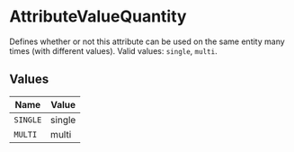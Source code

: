 # AttributeValueQuantity

Defines whether or not this attribute can be used on the same entity many times (with different values). Valid values: `single`, `multi`.


## Values

| Name     | Value    |
| -------- | -------- |
| `SINGLE` | single   |
| `MULTI`  | multi    |